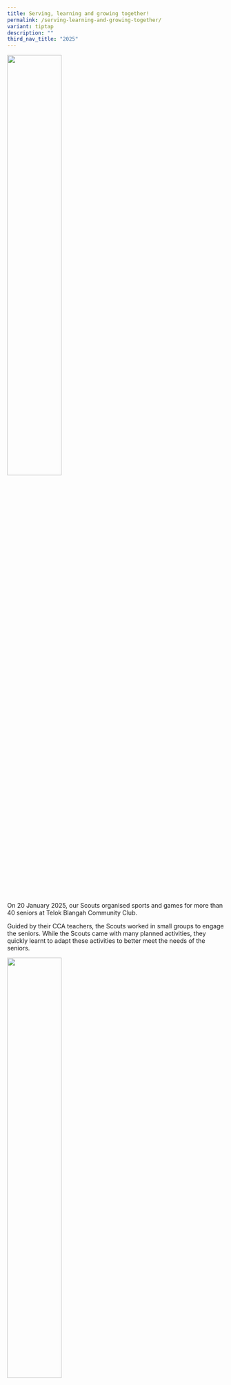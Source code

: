 ```yaml
---
title: Serving, learning and growing together!
permalink: /serving-learning-and-growing-together/
variant: tiptap
description: ""
third_nav_title: "2025"
---
```

<p></p>
<div class="isomer-image-wrapper">
<img style="width: 50%;" height="auto" width="100%" alt="" src="/images/2025 Photo Album/Scouts VIA/1.png">
</div>
<p>On 20 January 2025, our Scouts organised sports and games for more than
40 seniors at Telok Blangah Community Club.</p>
<p>Guided by their CCA teachers, the Scouts worked in small groups to engage
the seniors. While the Scouts came with many planned activities, they quickly
learnt to adapt these activities to better meet the needs of the seniors.</p>
<p></p>
<div class="isomer-image-wrapper">
<img style="width: 50%;" height="auto" width="100%" alt="" src="/images/2025 Photo Album/Scouts VIA/2.png">
</div>
<p></p>
<div class="isomer-image-wrapper">
<img style="width: 50%;" height="auto" width="100%" alt="" src="/images/2025 Photo Album/Scouts VIA/3.png">
</div>
<p>Batrisyia from 6 Sapphire said, "I enjoyed CCA VIA with the seniors. As
we organised the games, we had to adapt our activities based on the seniors'
abilities. For example, we simplified the games to suit their energy levels
and enhance participation. This taught us to consider their comfort and
safety while engaging them positively. I felt a deep sense of fulfillment
giving instructions and interacting with them; their smiles were truly
uplifting. I would definitely encourage my friends and family to engage
in community service - it is a rewarding experience for all."</p>
<p>We are grateful for this monthly opportunity to foster community building
in Telok Blangah. May all our students continue to be inspired to serve
the community as they live out the spirit of learning and growing through
CCA VIA.</p>
<p></p>
<div class="isomer-image-wrapper">
<img style="width: 50%;" height="auto" width="100%" alt="" src="/images/2025 Photo Album/Scouts VIA/5.png">
</div>
<div class="isomer-image-wrapper">
<img style="width: 50%;" height="auto" width="100%" alt="" src="/images/2025 Photo Album/Scouts VIA/4.png">
</div>
<p></p>
<div class="isomer-image-wrapper">
<img style="width: 50%;" height="auto" width="100%" alt="" src="/images/2025 Photo Album/Scouts VIA/6.png">
</div>
<p></p>